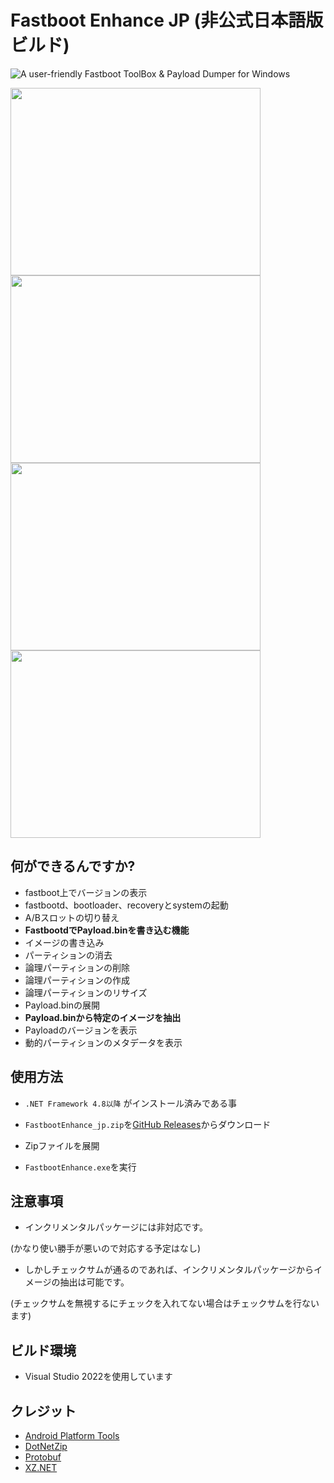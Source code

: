 # Fastboot Enhance JP (非公式日本語版ビルド)

![A user-friendly **Fastboot ToolBox** & **Payload Dumper** for Windows](screenshots/Banner.png)

<img src="screenshots/ss1.png" width="400" height="300" /> <img src="screenshots/ss2.png" width="400" height="300" />
<img src="screenshots/ss3.png" width="400" height="300" /> <img src="screenshots/ss4.png" width="400" height="300" />

## 何ができるんですか?

- fastboot上でバージョンの表示
- fastbootd、bootloader、recoveryとsystemの起動
- A/Bスロットの切り替え
- **FastbootdでPayload.binを書き込む機能**
- イメージの書き込み
- パーティションの消去
- 論理パーティションの削除
- 論理パーティションの作成
- 論理パーティションのリサイズ
- Payload.binの展開
- **Payload.binから特定のイメージを抽出**
- Payloadのバージョンを表示
- 動的パーティションのメタデータを表示

## 使用方法

- `.NET Framework 4.8以降` がインストール済みである事

- `FastbootEnhance_jp.zip`を[GitHub Releases](https://github.com/reindex-ot/FastbootEnhance_jp/releases)からダウンロード
- Zipファイルを展開
- `FastbootEnhance.exe`を実行

## 注意事項

- インクリメンタルパッケージには非対応です。

(かなり使い勝手が悪いので対応する予定はなし)

- しかしチェックサムが通るのであれば、インクリメンタルパッケージからイメージの抽出は可能です。

(チェックサムを無視するにチェックを入れてない場合はチェックサムを行ないます)

## ビルド環境

- Visual Studio 2022を使用しています

## クレジット

- [Android Platform Tools](https://developer.android.com/studio/releases/platform-tools)
- [DotNetZip](https://github.com/haf/DotNetZip.Semverd)
- [Protobuf](https://github.com/protocolbuffers/protobuf)
- [XZ.NET](https://github.com/RomanBelkov/XZ.NET)
